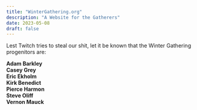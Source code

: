 ```yaml
---
title: "WinterGathering.org"
description: "A Website for the Gatherers"
date: 2023-05-08
draft: false
---
```


Lest Twitch tries to steal our shit, let it be known that the Winter Gathering progenitors are:

**Adam Barkley**  
**Casey Grey**  
**Eric Ekholm**  
**Kirk Benedict**  
**Pierce Harmon**  
**Steve Oliff**  
**Vernon Mauck**  